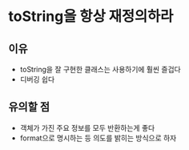 # toString을 항상 재정의하라
## 이유

- toString을 잘 구현한 클래스는 사용하기에 훨씬 즐겁다
- 디버깅 쉽다

## 유의할 점

- 객체가 가진 주요 정보를 모두 반환하는게 좋다
- format으로 명시하는 등 의도를 밝히는 방식으로 하자